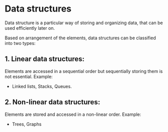 # Data structures

Data structure is a particular way of storing and organizing data, that can be used efficiently later on.

Based on arrangement of the elements, data structures can be classified into two types:

## 1. Linear data structures:

Elements are accessed in a sequential order but sequentially storing them is not essential. Example:

* Linked lists, Stacks, Queues.

## 2. Non-linear data structures:

Elements are stored and accessed in a non-linear order. Example:

* Trees, Graphs

